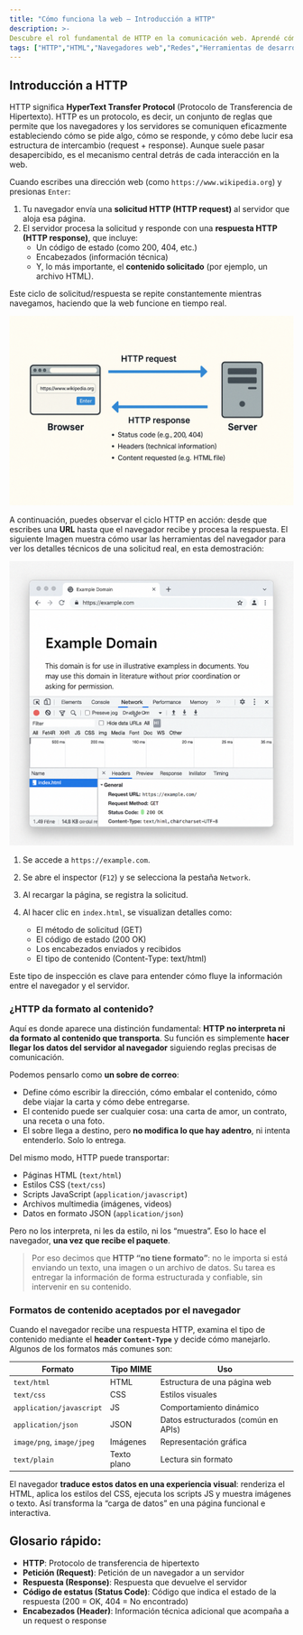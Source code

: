 ```yaml
---
title: "Cómo funciona la web – Introducción a HTTP"
description: >- 
Descubre el rol fundamental de HTTP en la comunicación web. Aprendé cómo los navegadores y servidores intercambian información a través de solicitudes y respuestas, y por qué HTTP transporta datos sin interpretarlos. Comprendé cómo el navegador transforma esos datos en experiencias visuales.
tags: ["HTTP","HTML","Navegadores web","Redes","Herramientas de desarrollador"]
---
```



## Introducción a HTTP

HTTP significa **HyperText Transfer Protocol** (Protocolo de Transferencia de Hipertexto). HTTP es un protocolo, es decir, un conjunto de reglas que permite que los navegadores y los servidores se comuniquen eficazmente estableciendo cómo se pide algo, cómo se responde, y cómo debe lucir esa estructura de intercambio (request + response). Aunque suele pasar desapercibido, es el mecanismo central detrás de cada interacción en la web.

Cuando escribes una dirección web (como `https://www.wikipedia.org`) y presionas `Enter`:

1. Tu navegador envía una **solicitud HTTP (HTTP request)** al servidor que aloja esa página.
2. El servidor procesa la solicitud y responde con una **respuesta HTTP (HTTP response)**, que incluye:
   - Un código de estado (como 200, 404, etc.)
   - Encabezados (información técnica)
   - Y, lo más importante, el **contenido solicitado** (por ejemplo, un archivo HTML).

Este ciclo de solicitud/respuesta se repite constantemente mientras navegamos, haciendo que la web funcione en tiempo real.

![http-img](../assets/http-img.png)


A continuación, puedes observar el ciclo HTTP en acción: desde que escribes una **URL** hasta que el navegador recibe y procesa la respuesta. El siguiente Imagen muestra cómo usar las herramientas del navegador para ver los detalles técnicos de una solicitud real, en esta demostración:


![browser-inspect](../assets/browser-inspect.png)

1. Se accede a `https://example.com`.
2. Se abre el inspector (`F12`) y se selecciona la pestaña `Network`.
3. Al recargar la página, se registra la solicitud.
4. Al hacer clic en `index.html`, se visualizan detalles como:

   - El método de solicitud (GET)
   - El código de estado (200 OK)
   - Los encabezados enviados y recibidos
   - El tipo de contenido (Content-Type: text/html)

Este tipo de inspección es clave para entender cómo fluye la información entre el navegador y el servidor.

### ¿HTTP da formato al contenido?

Aquí es donde aparece una distinción fundamental: **HTTP no interpreta ni da formato al contenido que transporta**. Su función es simplemente **hacer llegar los datos del servidor al navegador** siguiendo reglas precisas de comunicación.

Podemos pensarlo como **un sobre de correo**:

- Define cómo escribir la dirección, cómo embalar el contenido, cómo debe viajar la carta y cómo debe entregarse.
- El contenido puede ser cualquier cosa: una carta de amor, un contrato, una receta o una foto.
- El sobre llega a destino, pero **no modifica lo que hay adentro**, ni intenta entenderlo. Solo lo entrega.

Del mismo modo, HTTP puede transportar:
- Páginas HTML (`text/html`)
- Estilos CSS (`text/css`)
- Scripts JavaScript (`application/javascript`)
- Archivos multimedia (imágenes, videos)
- Datos en formato JSON (`application/json`)

Pero no los interpreta, ni les da estilo, ni los “muestra”. Eso lo hace el navegador, **una vez que recibe el paquete**.

> Por eso decimos que **HTTP “no tiene formato”**: no le importa si está enviando un texto, una imagen o un archivo de datos. Su tarea es entregar la información de forma estructurada y confiable, sin intervenir en su contenido.



### Formatos de contenido aceptados por el navegador

Cuando el navegador recibe una respuesta HTTP, examina el tipo de contenido mediante el **header `Content-Type`** y decide cómo manejarlo. Algunos de los formatos más comunes son:

| Formato | Tipo MIME | Uso |
|--------|-----------|-----|
| `text/html` | HTML | Estructura de una página web |
| `text/css` | CSS | Estilos visuales |
| `application/javascript` | JS | Comportamiento dinámico |
| `application/json` | JSON | Datos estructurados (común en APIs) |
| `image/png`, `image/jpeg` | Imágenes | Representación gráfica |
| `text/plain` | Texto plano | Lectura sin formato |

El navegador **traduce estos datos en una experiencia visual**: renderiza el HTML, aplica los estilos del CSS, ejecuta los scripts JS y muestra imágenes o texto. Así transforma la “carga de datos” en una página funcional e interactiva.


## Glosario rápido:
- **HTTP**: Protocolo de transferencia de hipertexto
- **Petición (Request)**: Petición de un navegador a un servidor
- **Respuesta (Response)**: Respuesta que devuelve el servidor
- **Código de estatus (Status Code)**: Código que indica el estado de la respuesta (200 = OK, 404 = No encontrado)
- **Encabezados (Header)**: Información técnica adicional que acompaña a un request o response





